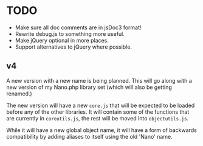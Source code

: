 # TODO

* Make sure all doc comments are in jsDoc3 format!
* Rewrite debug.js to something more useful.
* Make jQuery optional in more places.
* Support alternatives to jQuery where possible.

## v4

A new version with a new name is being planned. This will go along with
a new version of my Nano.php library set (which will also be getting renamed.)

The new version will have a new `core.js` that will be expected to be loaded
before any of the other libraries. It will contain some of the functions that
are currently in `coreutils.js`, the rest will be moved into `objectutils.js`.

While it will have a new global object name, it will have a form of backwards
compatibility by adding aliases to itself using the old 'Nano' name.

